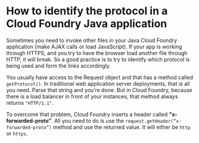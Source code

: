 How to identify the protocol in a Cloud Foundry Java application
================================================================

Sometimes you need to invoke other files in your Java Cloud Foundry application
(make AJAX calls or load JavaScript). If your app is working through HTTPS, and
you try to have the browser load another file through HTTP, it will break. So a
good practice is to try to identify which protocol is being used and form the
links accordingly.

You usually have access to the Request object and that has a method called
`getProtocol()`. In traditional web application server deployments, that is all
you need. Parse that string and you’re done. But in Cloud Foundry, because there
is a load balancer in front of your instances, that method always returns
`"HTTP/1.1"`.

To overcome that problem, Cloud Foundry inserts a header called
**"x-forwarded-proto”**. All you need to do is use the
`request.getHeader(“x-forwarded-proto”)` method and use the returned value. It
will either be `http` or `https`.
